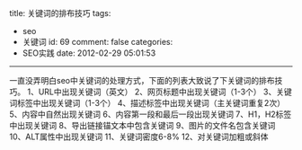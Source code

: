 title: 关键词的排布技巧
tags:
  - seo
  - 关键词
id: 69
comment: false
categories:
  - SEO实践
date: 2012-02-29 05:01:53
---

一直没弄明白seo中关键词的处理方式，下面的列表大致说了下关键词的排布技巧。
1、URL中出现关键词（英文）
2、网页标题中出现关键词（1-3个）
3、关键词标签中出现关键词（1-3个）
4、描述标签中出现关键词（主关键词重复2次）
5、内容中自然出现关键词
6、内容第一段和最后一段出现关键词
7、H1，H2标签中出现关键词
8、导出链接锚文本中包含关键词
9、图片的文件名包含关键词
10、ALT属性中出现关键词
11、关键词密度6-8%
12、对关键词加粗或斜体